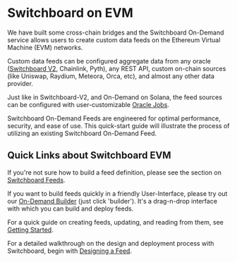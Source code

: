 # Switchboard on EVM

We have built some cross-chain bridges and the Switchboard On-Demand service allows users to create custom data feeds on the Ethereum Virtual Machine (EVM) networks.&#x20;

Custom data feeds can be configured aggregate data from any oracle ([Switchboard V2](../switchboard-v2/), Chainlink, Pyth), any REST API, custom on-chain sources (like Uniswap, Raydium, Meteora, Orca, etc), and almost any other data provider.&#x20;

Just like in Switchboard-V2, and On-Demand on Solana, the feed sources can be configured with user-customizable [Oracle Jobs](https://protos.docs.switchboard.xyz/protos/OracleJob).

Switchboard On-Demand Feeds are engineered for optimal performance, security, and ease of use. This quick-start guide will illustrate the process of utilizing an existing Switchboard On-Demand Feed.

## Quick Links about Switchboard EVM

If you're not sure how to build a feed definition, please see the section on [Switchboard Feeds](../switchboard-feeds/).

If you want to build feeds quickly in a friendly User-Interface, please try out our [On-Demand Builder](https://ondemand.switchboard.xyz/) (just click 'builder'). It's a drag-n-drop interface with which you can build and deploy feeds.&#x20;

For a quick guide on creating feeds, updating, and reading from them, see [Getting Started](developers-quickstart.md).

For a detailed walkthrough on the design and deployment process with Switchboard, begin with [Designing a Feed](designing-a-feed-evm.md).












